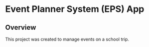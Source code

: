 # Event Planner System (EPS) App

## Overview

This project was created to manage events on a school trip. 
